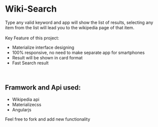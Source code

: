 # Wiki-Search
 
Type any valid keyword and app will show the list of results, selecting any item from the list will lead you to the wikipedia page of that item.
<br><br>
Key Feature of this project:
<br>
<ul>
<li>Materialize interface designing</li>
<li> 100% responsive, no need to make separate app for smartphones</li>
<li>Result will be shown in card format</li>
<li> Fast Search result</li>
</ul>
<br>
<h2>Framwork and Api used:</h2>
<ul><li>Wikipedia api</li> <li> Materializecss</li><li>Angularjs</li></ul>
<p> Feel free to fork and add new functionality </p>
